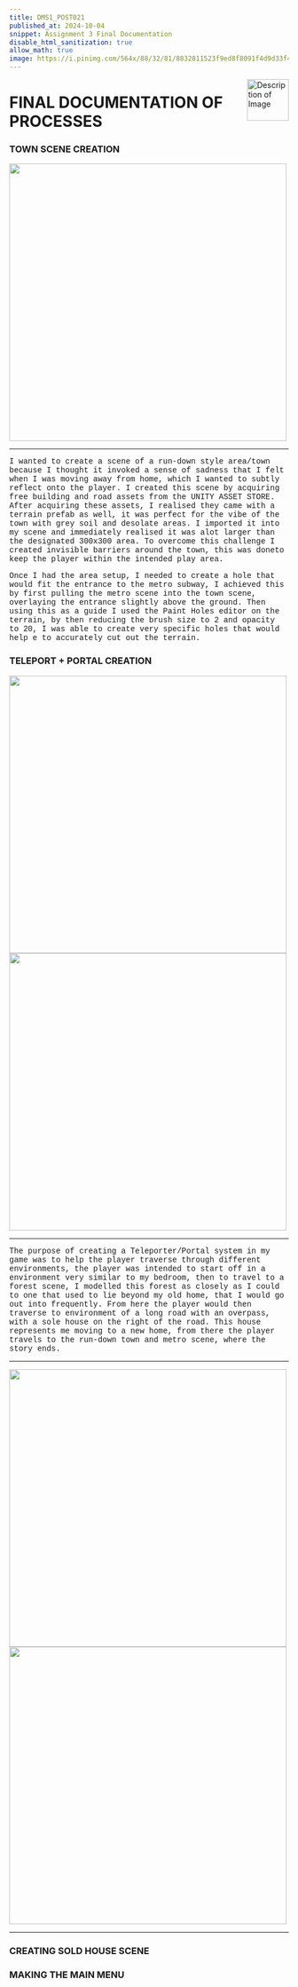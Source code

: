 ```yaml
---
title: DMS1_POST021
published_at: 2024-10-04
snippet: Assignment 3 Final Documentation
disable_html_sanitization: true
allow_math: true
image: https://i.pinimg.com/564x/88/32/81/8832811523f9ed8f8091f4d9d33f4f0e.jpg
---
```


<img src="https://i.pinimg.com/originals/34/26/6b/34266b9e1efd64196df58d4a1fc2b5f7.gif" alt="Description of Image" style="float:right; margin-left:20px; width:75px; height:auto;">

# **FINAL DOCUMENTATION OF PROCESSES**

### **TOWN SCENE CREATION**

<div class="row">
        <div class="image-container"><img id="metro1" src="unity/town.png" height="500" width="500"/></div>
</div>

---

<style>
  .custom-font {
    font-family: 'Courier New', Courier, monospace;
  }
</style>

<p class="custom-font">
I wanted to create a scene of a run-down style area/town because I thought it invoked a sense of sadness that I felt when I was moving away from home, which I wanted to subtly reflect onto the player. I created this scene by acquiring free building and road assets from the UNITY ASSET STORE. After acquiring these assets, I realised they came with a terrain prefab as well, it was perfect for the vibe of the town with grey soil and desolate areas. I imported it into my scene and immediately realised it was alot larger than the designated 300x300 area. To overcome this challenge I created invisible barriers around the town, this was doneto keep the player within the intended play area. 

<style>
  .custom-font {
    font-family: 'Courier New', Courier, monospace;
  }
</style>

<p class="custom-font">
Once I had the area setup, I needed to create a hole that would fit the entrance to the metro subway, I achieved this by first pulling the metro scene into the town scene, overlaying the entrance slightly above the ground. Then using this as a guide I used the Paint Holes editor on the terrain, by then reducing the brush size to 2 and opacity to 20, I was able to create very specific holes that would help e to accurately cut out the terrain.

### **TELEPORT + PORTAL CREATION**

<div class="row">
        <div class="image-container"><img id="metro1" src="unity/portal.png" height="500" width="500"/></div>
        <div class="image-container"><img id="metro1" src="unity/teleporter.png" height="500" width="500"/><div>
</div>

---

<style>
  .custom-font {
    font-family: 'Courier New', Courier, monospace;
  }
</style>

<p class="custom-font">
The purpose of creating a Teleporter/Portal system in my game was to help the player traverse through different environments, the player was intended to start off in a environment very similar to my bedroom, then to travel to a forest scene, I modelled this forest as closely as I could to one that used to lie beyond my old home, that I would go out into frequently. From here the player would then traverse to environment of a long road with an overpass, with a sole house on the right of the road. This house represents me moving to a new home, from there the player travels to the run-down town and metro scene, where the story ends.

---


<div class="row">
        <div class="image-container"><img id="metro1" src="unity/teleportscript.png" height="500" width="500"/></div>
        <div class="image-container"><img id="metro1" src="unity/script.png" height="500" width="500"/><div>
</div>

---

<style>
  .custom-font {
    font-family: 'Courier New', Courier, monospace;
  }
</style>

<p class="custom-font">



### **CREATING SOLD HOUSE SCENE**

### **MAKING THE MAIN MENU**